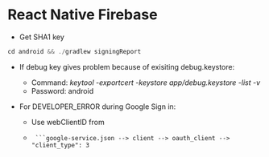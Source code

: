 # React Native Firebase 
- Get SHA1 key
```js
cd android && ./gradlew signingReport
```

- If debug key gives problem because of exisiting debug.keystore:
  - Command: <i>keytool -exportcert -keystore app/debug.keystore -list -v</i> 
  - Password: android
  
- For DEVELOPER_ERROR during Google Sign in:
  - Use webClientID from
  -      ```google-service.json --> client --> oauth_client --> "client_type": 3
     ```